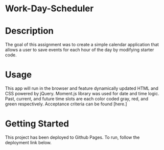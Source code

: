 # Work-Day-Scheduler

# Description
The goal of this assignment was to create a simple calendar application that allows a user to save events for each hour of the day by modifying starter code.

# Usage
This app will run in the browser and feature dynamically updated HTML and CSS powered by jQuery. Moment.js library was used for date and time logic.  Past, current, and future time slots are each color coded gray, red, and green respectively. Acceptance criteria can be found [here.]

# Getting Started
This project has been deployed to Github Pages. To run, follow the deployment link below.

